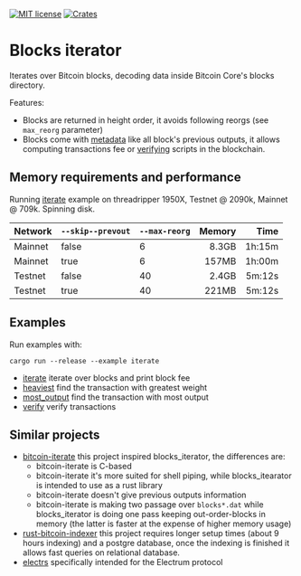 [![MIT license](https://img.shields.io/github/license/RCasatta/blocks_iterator)](https://github.com/RCasatta/blocks_iterator/blob/master/LICENSE)
[![Crates](https://img.shields.io/crates/v/blocks_iterator.svg)](https://crates.io/crates/blocks_iterator)

# Blocks iterator

Iterates over Bitcoin blocks, decoding data inside Bitcoin Core's blocks directory.

Features:
* Blocks are returned in height order, it avoids following reorgs (see `max_reorg` parameter)
* Blocks come with [metadata](https://docs.rs/blocks_iterator/latest/blocks_iterator/struct.BlockExtra.html) like all block's previous outputs, it allows computing transactions fee or [verifying](examples/verify.rs) scripts in the blockchain.

## Memory requirements and performance

Running [iterate](examples/iterate.rs) example on threadripper 1950X, Testnet @ 2090k, Mainnet @ 709k. Spinning disk.

| Network | `--skip--prevout` | `--max-reorg` | Memory | Time   |
|---------|-------------------|---------------|-------:|-------:|
| Mainnet | false             |            6  |  8.3GB | 1h:15m |
| Mainnet | true              |            6  |  157MB | 1h:00m |
| Testnet | false             |           40  |  2.4GB | 5m:12s |
| Testnet | true              |           40  |  221MB | 5m:12s |

## Examples

Run examples with:

```
cargo run --release --example iterate
```

* [iterate](examples/iterate.rs) iterate over blocks and print block fee
* [heaviest](examples/heaviest.rs) find the transaction with greatest weight
* [most_output](examples/most_output.rs) find the transaction with most output
* [verify](examples/verify.rs) verify transactions

## Similar projects

* [bitcoin-iterate](https://github.com/rustyrussell/bitcoin-iterate) this project inspired blocks_iterator, the differences are:
  * bitcoin-iterate is C-based
  * bitcoin-iterate it's more suited for shell piping, while blocks_itearator is intended to use as a rust library
  * bitcoin-iterate doesn't give previous outputs information
  * bitcoin-iterate is making two passage over `blocks*.dat` while blocks_iterator is doing one pass keeping out-order-blocks in memory (the latter is faster at the expense of higher memory usage)
* [rust-bitcoin-indexer](https://github.com/dpc/rust-bitcoin-indexer) this project requires longer setup times (about 9 hours indexing) and a postgre database, once the indexing is finished it allows fast queries on relational database.
* [electrs](https://github.com/romanz/electrs) specifically intended for the Electrum protocol
